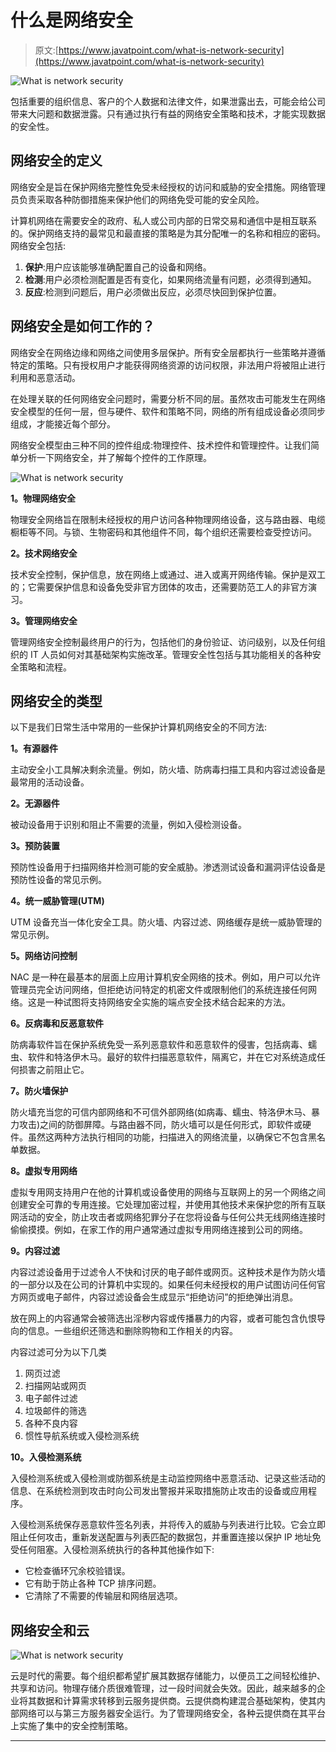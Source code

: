 # 什么是网络安全

> 原文:[https://www.javatpoint.com/what-is-network-security](https://www.javatpoint.com/what-is-network-security)

![What is network security](../Images/42d61cc4e20d0ad58035dc801e3066f5.png)

包括重要的组织信息、客户的个人数据和法律文件，如果泄露出去，可能会给公司带来大问题和数据泄露。只有通过执行有益的网络安全策略和技术，才能实现数据的安全性。

## 网络安全的定义

网络安全是旨在保护网络完整性免受未经授权的访问和威胁的安全措施。网络管理员负责采取各种防御措施来保护他们的网络免受可能的安全风险。

计算机网络在需要安全的政府、私人或公司内部的日常交易和通信中是相互联系的。保护网络支持的最常见和最直接的策略是为其分配唯一的名称和相应的密码。网络安全包括:

1.  **保护**:用户应该能够准确配置自己的设备和网络。
2.  **检测**:用户必须检测配置是否有变化，如果网络流量有问题，必须得到通知。
3.  **反应**:检测到问题后，用户必须做出反应，必须尽快回到保护位置。

## 网络安全是如何工作的？

网络安全在网络边缘和网络之间使用多层保护。所有安全层都执行一些策略并遵循特定的策略。只有授权用户才能获得网络资源的访问权限，非法用户将被阻止进行利用和恶意活动。

在处理关联的任何网络安全问题时，需要分析不同的层。虽然攻击可能发生在网络安全模型的任何一层，但与硬件、软件和策略不同，网络的所有组成设备必须同步组成，才能接近每个部分。

网络安全模型由三种不同的控件组成:物理控件、技术控件和管理控件。让我们简单分析一下网络安全，并了解每个控件的工作原理。

![What is network security](../Images/39179985dea8e38ccec3484a1c0d1610.png)

**1。物理网络安全**

物理安全网络旨在限制未经授权的用户访问各种物理网络设备，这与路由器、电缆橱柜等不同。与锁、生物密码和其他组件不同，每个组织还需要检查受控访问。

**2。技术网络安全**

技术安全控制，保护信息，放在网络上或通过、进入或离开网络传输。保护是双工的；它需要保护信息和设备免受非官方团体的攻击，还需要防范工人的非官方演习。

**3。管理网络安全**

管理网络安全控制最终用户的行为，包括他们的身份验证、访问级别，以及任何组织的 IT 人员如何对其基础架构实施改革。管理安全性包括与其功能相关的各种安全策略和流程。

## 网络安全的类型

以下是我们日常生活中常用的一些保护计算机网络安全的不同方法:

**1。有源器件**

主动安全小工具解决剩余流量。例如，防火墙、防病毒扫描工具和内容过滤设备是最常用的活动设备。

**2。无源器件**

被动设备用于识别和阻止不需要的流量，例如入侵检测设备。

**3。预防装置**

预防性设备用于扫描网络并检测可能的安全威胁。渗透测试设备和漏洞评估设备是预防性设备的常见示例。

**4。统一威胁管理(UTM)**

UTM 设备充当一体化安全工具。防火墙、内容过滤、网络缓存是统一威胁管理的常见示例。

**5。网络访问控制**

NAC 是一种在最基本的层面上应用计算机安全网络的技术。例如，用户可以允许管理员完全访问网络，但拒绝访问特定的机密文件或限制他们的系统连接任何网络。这是一种试图将支持网络安全实施的端点安全技术结合起来的方法。

**6。反病毒和反恶意软件**

防病毒软件旨在保护系统免受一系列恶意软件和恶意软件的侵害，包括病毒、蠕虫、软件和特洛伊木马。最好的软件扫描恶意软件，隔离它，并在它对系统造成任何损害之前阻止它。

**7。防火墙保护**

防火墙充当您的可信内部网络和不可信外部网络(如病毒、蠕虫、特洛伊木马、暴力攻击)之间的防御屏障。与路由器不同，防火墙可以是任何形式，即软件或硬件。虽然这两种方法执行相同的功能，扫描进入的网络流量，以确保它不包含黑名单数据。

**8。虚拟专用网络**

虚拟专用网支持用户在他的计算机或设备使用的网络与互联网上的另一个网络之间创建安全可靠的专用连接。它处理加密过程，并使用其他技术来保护您的所有互联网活动的安全，防止攻击者或网络犯罪分子在您将设备与任何公共无线网络连接时偷偷摸摸。例如，在家工作的用户通常通过虚拟专用网络连接到公司的网络。

**9。内容过滤**

内容过滤设备用于过滤令人不快和讨厌的电子邮件或网页。这种技术是作为防火墙的一部分以及在公司的计算机中实现的。如果任何未经授权的用户试图访问任何官方网页或电子邮件，内容过滤设备会生成显示“拒绝访问”的拒绝弹出消息。

放在网上的内容通常会被筛选出淫秽内容或传播暴力的内容，或者可能包含仇恨导向的信息。一些组织还筛选和删除购物和工作相关的内容。

内容过滤可分为以下几类

1.  网页过滤
2.  扫描网站或网页
3.  电子邮件过滤
4.  垃圾邮件的筛选
5.  各种不良内容
6.  惯性导航系统或入侵检测系统

**10。入侵检测系统**

入侵检测系统或入侵检测或防御系统是主动监控网络中恶意活动、记录这些活动的信息、在系统检测到攻击时向公司发出警报并采取措施防止攻击的设备或应用程序。

入侵检测系统保存恶意软件签名列表，并将传入的威胁与列表进行比较。它会立即阻止任何攻击，重新发送配置与列表匹配的数据包，并重置连接以保护 IP 地址免受任何阻塞。入侵检测系统执行的各种其他操作如下:

*   它检查循环冗余校验错误。
*   它有助于防止各种 TCP 排序问题。
*   它清除了不需要的传输层和网络层选项。

## 网络安全和云

![What is network security](../Images/858c6b52b95e34b48fbe822bb90570a2.png)

云是时代的需要。每个组织都希望扩展其数据存储能力，以便员工之间轻松维护、共享和访问。物理存储介质很难管理，过一段时间就会失效。因此，越来越多的企业将其数据和计算需求转移到云服务提供商。云提供商构建混合基础架构，使其内部网络可以与第三方服务器安全运行。为了管理网络安全，各种云提供商在其平台上实施了集中的安全控制策略。

* * *